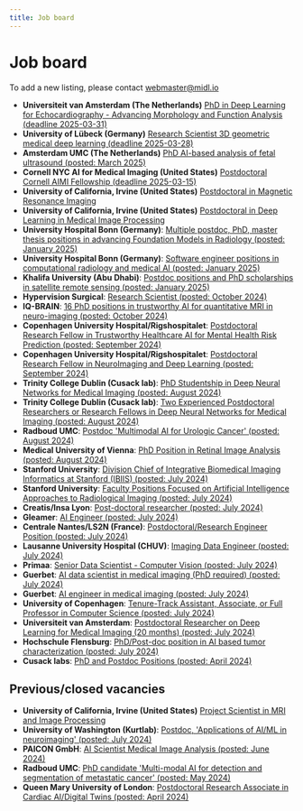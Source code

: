 ```yaml
---
title: Job board
---
```

# Job board

To add a new listing, please contact [webmaster@midl.io](mailto:webmaster@midl.io)

* **Universiteit van Amsterdam (The Netherlands)** [PhD in Deep Learning for Echocardiography - Advancing Morphology and Function Analysis (deadline 2025-03-31)](https://werkenbij.uva.nl/en/vacancies/phd-in-deep-learning-for-echocardiography-advancing-morphology-and-function-analysis-netherlands-13884)
* **University of Lübeck (Germany)** [Research Scientist 3D geometric medical deep learning (deadline 2025-03-28)](https://cloud.imi.uni-luebeck.de/s/6Q22NMwNFn5SX2f/download/Ausschreibung_Wissenschaftliche_rMitarbeiterIn_MHeinrich_2025_english_1page.pdf)
* **Amsterdam UMC (The Netherlands)** [PhD AI-based analysis of fetal ultrasound (posted: March 2025)](https://werkenbij.amsterdamumc.org/en/vacatures/research/phd-ai-based-analysis-of-fetal-ultrasound)
* **Cornell NYC AI for Medical Imaging (United States)** [Postdoctoral Cornell AIMI Fellowship (deadline 2025-03-15)](https://docs.google.com/document/d/19YxpRxMvKwB3hvJIoaVIO8dauBriORoItoR3vNY2KyE/edit?usp=sharing)
* **University of California, Irvine (United States)** [Postdoctoral in Magnetic Resonance Imaging](https://recruit.ap.uci.edu/JPF09489)
* **University of California, Irvine (United States)** [Postdoctoral in Deep Learning in Medical Image Processing](https://recruit.ap.uci.edu/JPF09488)
* **University Hospital Bonn (Germany)**: [Multiple postdoc, PhD, master thesis positions in advancing Foundation Models in Radiology (posted: January 2025)](https://ccibonn.ai/post/job-research/)
* **University Hospital Bonn (Germany)**: [Software engineer positions in computational radiology and medical AI (posted: January 2025)](https://ccibonn.ai/post/job-se/)
* **Khalifa University (Abu Dhabi)**: [Postdoc positions and PhD scholarships in satellite remote sensing (posted: January 2025)](/job/khalifa_university)
* **Hypervision Surgical**: [Research Scientist (posted: October 2024)](https://hypervisionsurgical.com/career/2024-04_research-scientist/)
* **IQ-BRAIN**: [16 PhD positions in trustworthy AI for quantitative MRI in neuro-imaging (posted: October 2024)](/job/Vacancies_IQ-BRAIN_online_leaflet.pdf)
* **Copenhagen University Hospital/Rigshospitalet**: [Postdoctoral Research Fellow in Trustworthy Healthcare AI for Mental Health Risk Prediction (posted: September 2024)](https://candidate.hr-manager.net/ApplicationInit.aspx?cid=342&ProjectId=258342&DepartmentId=17198&MediaId=5)
* **Copenhagen University Hospital/Rigshospitalet**: [Postdoctoral Research Fellow in NeuroImaging and Deep Learning (posted: September 2024)](https://candidate.hr-manager.net/ApplicationInit.aspx?cid=342&ProjectId=258140&DepartmentId=17198&MediaId=5)
* **Trinity College Dublin (Cusack lab)**: [PhD Studentship in Deep Neural Networks for Medical Imaging (posted: August 2024)](https://cusacklab-web.s3.amazonaws.com/TCD_FreezeMotion_Phd_2024.pdf)
* **Trinity College Dublin (Cusack lab)**: [Two Experienced Postdoctoral Researchers or Research Fellows in Deep Neural Networks for Medical Imaging (posted: August 2024)](https://cusacklab-web.s3.amazonaws.com/TCD_FreezeMotion_Postdoc_2024.pdf)
* **Radboud UMC**: [Postdoc 'Multimodal AI for Urologic Cancer' (posted: August 2024)](https://www.radboudumc.nl/en/vacancies/143282-postdoc-multimodal-ai-for-urologic-cancer)
* **Medical University of Vienna**: [PhD Position in Retinal Image Analysis (posted: August 2024)](/job/MedUniWien_Bogunovic_PhD2024.pdf)
* **Stanford University**: [Division Chief of Integrative Biomedical Imaging Informatics at Stanford (IBIIS) (posted: July 2024)](https://facultypositions.stanford.edu/en-us/job/494721/division-chief-of-integrative-biomedical-imaging-informatics-at-stanford-ibiis)
* **Stanford University**: [Faculty Positions Focused on Artificial Intelligence Approaches to Radiological Imaging (posted: July 2024)](https://facultypositions.stanford.edu/en-us/job/494720/open-faculty-positions-focused-on-artificial-intelligence-approaches-to-radiological-imaging)
* **Creatis/Insa Lyon**: [Post-doctoral researcher (posted: July 2024)](/job/post_doc_offer_PERSEVERE.pdf)
* **Gleamer**: [AI Engineer (posted: July 2024)](https://www.welcometothejungle.com/fr/companies/gleamer/jobs/ai-engineer_paris?q=aad3323eb145da232a39187aad4e5dad&o=c34afe7f-909f-4dd5-8429-ba60dad92afd)
* **Centrale Nantes/LS2N (France)**: [Postdoctoral/Research Engineer Position (posted: July 2024)](https://sims.ls2n.fr/wp-content/uploads/sites/100/2024/07/2024-07-LS2N-postdoc-cemmtaur.pdf)
* **Lausanne University Hospital (CHUV)**: [Imaging Data Engineer (posted: July 2024)](/job/job_ad_DataEngineer_MIDL.pdf)
* **Primaa**: [Senior Data Scientist - Computer Vision (posted: July 2024)](/job/Primaa_Senior_Datascientist_computer_vision.pdf)
* **Guerbet**: [AI data scientist in medical imaging (PhD required) (posted: July 2024)](/job/DataScientistGuerbet_eng.pdf)
* **Guerbet**: [AI engineer in medical imaging (posted: July 2024)](/job/DataEngineerGuerbet_eng.pdf)
* **University of Copenhagen**: [Tenure-Track Assistant, Associate, or Full Professor in Computer Science (posted: July 2024)](https://di.ku.dk/english/about/vacancies/tenure-track-assistant-associate-or-full-professor-in-computer-science/)
* **Universiteit van Amsterdam**: [Postdoctoral Researcher on Deep Learning for Medical Imaging (20 months) (posted: July 2024)](https://vacatures.uva.nl/UvA/job/Postdoctoral-Researcher-on-Deep-Learning-for-Medical-Imaging-%2820-months%29/798270202/)
* **Hochschule Flensburg**: [PhD/Post-doc position in AI based tumor characterization (posted: July 2024)](https://deepmicroscopy.org/phd-post-doc-position-in-ai-based-tumor-characterizationphd-post-doc-position-in-ai-assisted-tumor-characterization-3-years/)
* **Cusack labs**: [PhD and Postdoc Positions (posted: April 2024)](https://www.cusacklab.org/vacancies.html)


## Previous/closed vacancies

* **University of California, Irvine (United States)**  [Project Scientist in MRI and Image Processing](https://recruit.ap.uci.edu/JPF09490)
* **University of Washington (Kurtlab)**: [Postdoc, 'Applications of AI/ML in neuroimaging' (posted: July 2024)](/job/kurtlab)
* **PAICON GmbH**: [AI Scientist Medical Image Analysis (posted: June 2024)](https://join.com/companies/paicon/11657698-deep-learning-scientist-for-medical-imaging)
* **Radboud UMC**: [PhD candidate 'Multi-modal AI for detection and segmentation of metastatic cancer' (posted: May 2024)](https://www.radboudumc.nl/en/vacancies/143321-phd-candidate-multi-modal-ai-for-detection-and-segmentation-of-metastatic-cancer)
* **Queen Mary University of London**: [Postdoctoral Research Associate in Cardiac AI/Digital Twins (posted: April 2024)](https://www.jobs.ac.uk/job/DHA808/postdoctoral-research-associate-in-cardiac-ai-digital-twins)
